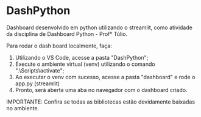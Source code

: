 # DashPython
Dashboard desenvolvido em python utilizando o streamlit, como atividade da disciplina de Dashboard Python - Prof° Túlio.

Para rodar o dash board localmente, faça:

1. Utilizando o VS Code, acesse a pasta "DashPython";
2. Execute o ambiente virtual (venv) utilizando o comando ".\Scripts\activate";
3. Ao executar o venv com sucesso, acesse a pasta "dashboard" e rode o app.py (streamlit)
4. Pronto, será aberta uma aba no navegador com o dashboard criado.

IMPORTANTE: Confira se todas as bibliotecas estão devidamente baixadas no ambiente.
